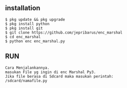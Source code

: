 ## <b>installation</b>

```
$ pkg update && pkg upgrade
$ pkg install python
$ pkg install git
$ git clone https://github.com/jepribarus/enc_marshal
$ cd enc_marshal
$ python enc enc_marshal.py
```

## <b>RUN</b>

```
Cara Menjalankannya.
masukan File yg ingin di enc Marshal Py3.
Jika file berasa di Sdcard maka masukan perintah:
/sdcard/namafile.py
```

